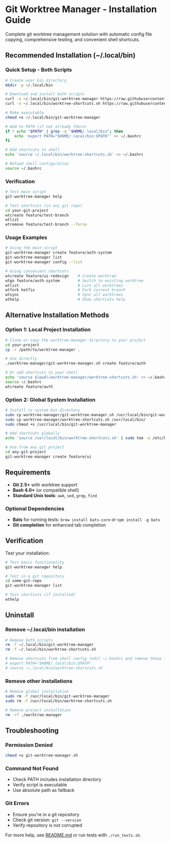 # Git Worktree Manager - Installation Guide

Complete git worktree management solution with automatic config file copying, comprehensive testing, and convenient shell shortcuts.

## Recommended Installation (~/.local/bin)

### Quick Setup - Both Scripts
```bash
# Create user bin directory
mkdir -p ~/.local/bin

# Download and install both scripts
curl -o ~/.local/bin/git-worktree-manager https://raw.githubusercontent.com/joel-eq/worktree-manager/main/git-worktree-manager.sh
curl -o ~/.local/bin/worktree-shortcuts.sh https://raw.githubusercontent.com/joel-eq/worktree-manager/main/worktree-shortcuts.sh

# Make executable
chmod +x ~/.local/bin/git-worktree-manager

# Add to PATH (if not already there)
if ! echo "$PATH" | grep -q "$HOME/.local/bin"; then
    echo 'export PATH="$HOME/.local/bin:$PATH"' >> ~/.bashrc
fi

# Add shortcuts to shell
echo 'source ~/.local/bin/worktree-shortcuts.sh' >> ~/.bashrc

# Reload shell configuration
source ~/.bashrc
```

### Verification
```bash
# Test main script
git-worktree-manager help

# Test shortcuts (in any git repo)
cd your-git-project
wtcreate feature/test-branch
wtlist
wtremove feature/test-branch --force
```

### Usage Examples
```bash
# Using the main script
git-worktree-manager create feature/auth-system
git-worktree-manager list
git-worktree-manager config --list

# Using convenient shortcuts
wtcreate feature/ui-redesign    # Create worktree
wtgo feature/auth-system        # Switch to existing worktree
wtlist                          # List all worktrees
wtfork hotfix                   # Fork current branch
wtsync                          # Sync all worktrees
wthelp                          # Show shortcuts help
```

## Alternative Installation Methods

### Option 1: Local Project Installation
```bash
# Clone or copy the worktree-manager directory to your project
cd your-project
cp -r /path/to/worktree-manager .

# Use directly
./worktree-manager/git-worktree-manager.sh create feature/auth

# Or add shortcuts to your shell
echo 'source $(pwd)/worktree-manager/worktree-shortcuts.sh' >> ~/.bashrc
source ~/.bashrc
wtcreate feature/auth
```

### Option 2: Global System Installation
```bash
# Install to system bin directory
sudo cp worktree-manager/git-worktree-manager.sh /usr/local/bin/git-worktree-manager
sudo cp worktree-manager/worktree-shortcuts.sh /usr/local/bin/
sudo chmod +x /usr/local/bin/git-worktree-manager

# Add shortcuts globally
echo 'source /usr/local/bin/worktree-shortcuts.sh' | sudo tee -a /etc/bash.bashrc

# Use from any git project
cd any-git-project
git-worktree-manager create feature/ui
```

## Requirements

- **Git 2.5+** with worktree support
- **Bash 4.0+** (or compatible shell)
- **Standard Unix tools**: `awk`, `sed`, `grep`, `find`

### Optional Dependencies
- **Bats** for running tests: `brew install bats-core` or `npm install -g bats`
- **Git completion** for enhanced tab completion

## Verification

Test your installation:

```bash
# Test basic functionality
git-worktree-manager help

# Test in a git repository
cd some-git-repo
git-worktree-manager list

# Test shortcuts (if installed)
wthelp
```

## Uninstall

### Remove ~/.local/bin installation
```bash
# Remove both scripts
rm -f ~/.local/bin/git-worktree-manager
rm -f ~/.local/bin/worktree-shortcuts.sh

# Remove shortcuts from shell config (edit ~/.bashrc and remove these lines):
# export PATH="$HOME/.local/bin:$PATH"
# source ~/.local/bin/worktree-shortcuts.sh
```

### Remove other installations
```bash
# Remove global installation
sudo rm -f /usr/local/bin/git-worktree-manager
sudo rm -f /usr/local/bin/worktree-shortcuts.sh

# Remove project installation
rm -rf ./worktree-manager
```

## Troubleshooting

### Permission Denied
```bash
chmod +x git-worktree-manager.sh
```

### Command Not Found
- Check PATH includes installation directory
- Verify script is executable
- Use absolute path as fallback

### Git Errors
- Ensure you're in a git repository
- Check git version: `git --version`
- Verify repository is not corrupted

For more help, see [README.md](README.md) or run tests with `./run_tests.sh`.